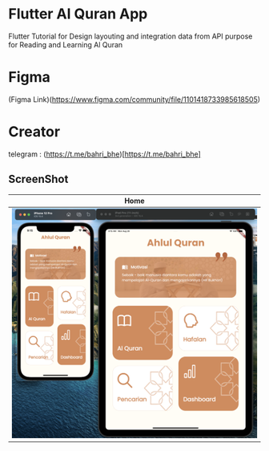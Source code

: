 # Flutter Al Quran App

Flutter Tutorial for Design layouting and integration data from API purpose for Reading and Learning Al Quran

# Figma

(Figma Link)(https://www.figma.com/community/file/1101418733985618505) 

# Creator
telegram : 
(https://t.me/bahri_bhe)[https://t.me/bahri_bhe]


## ScreenShot

| Home           |
|------------------------|
| <img src="image1.png" width="800"/>|



